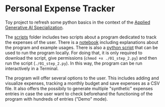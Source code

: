 # Personal Expense Tracker

Toy project to refresh some python basics in the context of the [Applied Generative AI Specialization](https://bootcamp-sl.discover.online.purdue.edu/applied-artificial-intelligence-course#what-topics-are-covered-in-the-purdue-simplilearn-applied-generative-ai-course).

The [scripts](/scripts) folder includes two scripts about a program dedicated to track the expenses of the user. There is a [notebook](/scripts/00_step_1.ipynb) including explanations about the program and example usages. There is also a [python script](/scripts/01_step_2.py) that can be used to run the program locally. For doing that, it is only required to download the script, give permissions (`chmod +x ./01_step_2.py`) and then run the script (`./01_step_2.py`). In this way, the program can be run interactively in a Terminal. 

The program will offer several options to the user. This includes adding and visualize expenses, tracking a monthly budget and save expenses as a CSV file. It also offers the possibily to generate multiple "synthetic" expenses entries in case the user want to check beforehand the functioning of the program with hundreds of entries ("Demo" mode).
